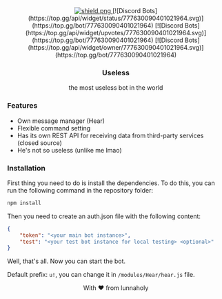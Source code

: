 <div align=center>
  <a href="https://github.com/discordjs">
    <img src="https://img.shields.io/badge/discord.js-v12.5.0-blue.svg?logo=npm" alt="shield.png">
  </a>
  [![Discord Bots](https://top.gg/api/widget/status/777630090401021964.svg)](https://top.gg/bot/777630090401021964)
  [![Discord Bots](https://top.gg/api/widget/upvotes/777630090401021964.svg)](https://top.gg/bot/777630090401021964)
  [![Discord Bots](https://top.gg/api/widget/owner/777630090401021964.svg)](https://top.gg/bot/777630090401021964)
  <h3>Useless</h3>
  the most useless bot in the world
</div>

### Features
- Own message manager (Hear)
- Flexible command setting
- Has its own REST API for receiving data from third-party services (closed source)
- He's not so useless (unlike me lmao)

### Installation
First thing you need to do is install the dependencies. To do this, you can run the following command in the repository folder:
```bash
npm install
```
Then you need to create an auth.json file with the following content:
```json
{
    "token": "<your main bot instance>",
    "test": "<your test bot instance for local testing> <optional>"
}
```
Well, that's all. Now you can start the bot.

Default prefix: `u!`, you can change it in `/modules/Hear/hear.js` file.

<div align="center">
    With ♥ from lunnaholy
</div>